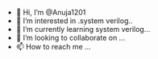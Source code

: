 - 👋 Hi, I’m @Anuja1201
- 👀 I’m interested in .system verilog..
- 🌱 I’m currently learning system verilog...
- 💞️ I’m looking to collaborate on ...
- 📫 How to reach me ...

<!---
Anuja1201/Anuja1201 is a ✨ special ✨ repository because its `README.md` (this file) appears on your GitHub profile.
You can click the Preview link to take a look at your changes.
--->
